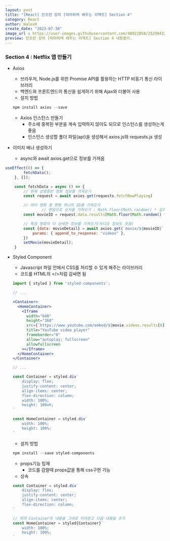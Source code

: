 ```yaml
---
layout: post
title: "[React] 인프런 강의 [따라하며 배우는 리액트] Section 4"
category: React
author: HalexH
create_date: "2023-07-30"
image_url : https://user-images.githubusercontent.com/48922050/252984234-fd740ef5-5ac4-4a24-8c12-2554920e25e5.png
preview: 인프런 강의 [따라하며 배우는 리액트] Section 4 내용정리. 
---
```


### Section 4 : Netflix 앱 만들기

- Axios
    - 브라우저, Node.js를 위한 Promise API를 활용하는 HTTP 비동기 통신 라이브러리
    - 백엔드와 프론트엔드의 통신을 쉽게하기 위해 Ajax와 더불어 사용
    - 설치 방법
    
    ```powershell
    npm install axios --save
    ```
    
    - Axios 인스턴스 만들기
        - 주소에 중복된 부분을 계속 입력하지 않아도 되므로 인스턴스를 생성하는게 좋음
        - 인스턴스 생성할 폴더 파일(api)을 생성해서 axios.js와 requests.js 생성

- 이미지 배너 생성하기
    - async와 await axios.get으로 정보를 가져옴

```jsx
useEffect(() => {
        fetchData();
    }, []);

    const fetchData = async () => {
        // 현재 상영중인 영화 정보를 가져오기
        const request = await axios.get(requests.fetchNowPlaying)

        // 여러 영화 중 영화 하나의 ID를 가져오기
				// 랜덤으로 숫자를 가져오기 : Math.floor(Math.random() * 길이)이용
        const movieID = request.data.results[Math.floor(Math.random() * request.data.results.length)].id;

        // 특정 영화의 더 상세한 정보를 가져오기(비디오 정보도 포함)
        const {data: movieDetail} = await axios.get(`movie/${movieID}`, {
            params: { append_to_response: "videos" },
        })
        setMovie(movieDetail);
    }
```

- Styled Component
    - Javascript 파일 안에서 CSS를 처리할 수 있게 해주는 라이브러리
    - 코드를 HTML의 </>처럼 감싸면 됨
    
    ```jsx
    import { styled } from 'styled-components';
    
    // ...
    
    <Container>
      <HomeContainer>
        <Iframe
          width="640"
          height="360"
          src={`https://www.youtube.com/embed/${movie.videos.results[0].key}?controls=0&autoplay=1&loop=1&mute=1&playlist=${movie.videos.results[0].key}`}
          title="YouTube video player"
          frameborder="0"
          allow="autoplay; fullscreen"
          allowfullscreen
        ></Iframe>
      </HomeContainer>
    </Container>
    
    // ...
    
    const Container = styled.div`
        display: flex;
        justify-content: center;
        align-items: center;
        flex-direction: column;
        width: 100%;
        height: 100vh;
    `
    
    const HomeContainer = styled.div`
        width: 100%;
        height: 100%;
    `
    ```
    
    - 설치 방법
    
    ```powershell
    npm install --save styled-components
    ```
    
    - props기능 탑재
        - 코드를 감쌀때 props값을 통해 css구현 가능
    - 상속
    
    ```jsx
    const Container = styled.div`
        display: flex;
        justify-content: center;
        align-items: center;
        flex-direction: column;
    `
    
    // 위의 Container의 내용을 그대로 이어받고 다음 내용을 추가
    const HomeContainer = styled{Container}`
        width: 100%;
        height: 100%;
    `
    ```
